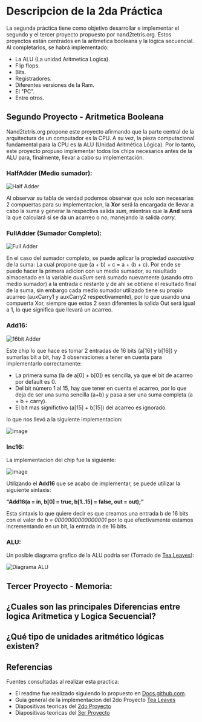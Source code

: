 # Descripcion de la 2da Práctica
La segunda práctica tiene como objetivo desarrollar e implementar el segundo y el tercer proyecto propuesto por nand2tetris.org. Estos proyectos están centrados en la aritmetica booleana y la lógica secuencial. Al completarlos, se habrá implementado:
 - La ALU (La unidad Aritmetica Logica).
 - Flip flops.
 - Bits.
 - Registradores.
 - Diferentes versiones de la Ram.
 - El "PC".
 - Entre otros.

## Segundo Proyecto - Aritmetica Booleana
Nand2tetris.org propone este proyecto afirmando que la parte central de la arquitectura de un computador es la CPU. A su vez, la pieza computacional fundamental para la CPU es la ALU (Unidad Aritmética Lógica). Por lo tanto, este proyecto propuso implementar todos los chips necesarios antes de la ALU para, finalmente, llevar a cabo su implementación.

### HalfAdder (Medio sumador):
![Half Adder](https://github.com/JuanDavidSaavedra/WolfPack-Devs/assets/128198245/1d36ba44-a89f-4fa0-b7a7-2d6433af297d)

Al observar su tabla de verdad podemos observar que solo son necesarias 2 compuertas para su implementacion, la **Xor** será la encargada de llevar a cabo la suma y generar la respectiva salida *sum*, mientras que la **And** será la que calculará si se da un acarreo o no, manejando la salida *carry*.

### FullAdder (Sumador Completo):
![Full Adder](https://github.com/JuanDavidSaavedra/WolfPack-Devs/assets/128198245/d2961f5b-b77d-4ee6-b5b8-306a7b7fc5a4)

En el caso del sumador completo, se puede aplicar la propiedad *asociativa* de la suma: La cual propone que (a + b) + c = a + (b + c). Por ende se puede hacer la primera adicion con un medio sumador, su resultado almacenado en la variable *auxSum* será sumado nuevamente (usando otro medio sumador) a la entrada c restante y de ahi se obtiene el resultado final de la suma, sin embargo cada medio sumador utilizado tiene su propio acarreo (auxCarry1 y auxCarry2 respectivamente), por lo que usando una compuerta Xor, siempre que estos 2 sean diferentes la salida Out será igual a 1, lo que significa que llevará un acarreo.

### Add16:
![16bit Adder](https://github.com/JuanDavidSaavedra/WolfPack-Devs/assets/128198245/e582bce5-580e-4576-945a-a123c4f26b98)

Este chip lo que hace es tomar 2 entradas de 16 bits (a[16] y b[16]) y sumarlas bit a bit, hay 3 observaciones a tener en cuenta para implementarlo correctamente:
- La primera suma (la de a[0] + b[0]) es sencilla, ya que el bit de acarreo por default es 0.
- Del bit número 1 al 15, hay que tener en cuenta el acarreo, por lo que deja de ser una suma sencilla (a+b) y pasa a ser una suma completa (a + b + carry).
- El bit mas significtivo (a[15] + b[15]) del acarreo es ignorado.

lo que nos llevó a la siguiente implementacion:

![image](https://github.com/JuanDavidSaavedra/WolfPack-Devs/assets/128198245/8ae966a1-26c7-49c0-9aed-d17058275481)

### Inc16:
La implementacion del chip fue la siguiente:

![image](https://github.com/JuanDavidSaavedra/WolfPack-Devs/assets/128198245/f76487f5-9f77-4b7d-b43d-8c095f109fcc)

Utilizando el **Add16** que se acabo de implementar, se puede utilizar la siguiente sintaxis:

**"Add16(a = in, b[0] = true, b[1..15] = false, out = out);"**

Esta sintaxis lo que quiere decir es que creamos una entrada b de 16 bits con el valor de *b = 0000000000000001* por lo que efectivamente estamos incrementando en un bit, la entrada in de 16 bits.

### ALU:
Un posible diagrama grafico de la ALU podria ser (Tomado de [Tea Leaves](https://youtu.be/Wl53tFc5WYQ?list=PLu6SHDdOToSdD4-c9nZX2Qu3ZXnNFocOH)):

![Diagrama ALU](https://github.com/JuanDavidSaavedra/WolfPack-Devs/assets/128198245/68ac922f-8b38-41f9-921e-aee8ad343d49)


## Tercer Proyecto - Memoria:

## ¿Cuales son las principales Diferencias entre logica Aritmetica y Logica Secuencial?

## ¿Qué tipo de unidades aritmético lógicas existen?

## Referencias
Fuentes consultadas al realizar esta practica:
- El readme fue realizado siguiendo lo propuesto en [Docs.github.com](https://docs.github.com/es/get-started/writing-on-github/getting-started-with-writing-and-formatting-on-github/basic-writing-and-formatting-syntax#links).
- Guia general de la implementacion del 2do Proyecto [Tea Leaves](https://youtu.be/Wl53tFc5WYQ?list=PLu6SHDdOToSdD4-c9nZX2Qu3ZXnNFocOH)
- Diapositivas teoricas del [2do Proyecto](https://drive.google.com/file/d/1ie9s3GjM2TrvL7PrEZJ00gEwezgNLOBm/view)
- Diapositivas teoricas del [3er Proyecto](https://drive.google.com/file/d/1boFooygPrxMX-AxzogFYIZ-8QsZiDz96/view)
